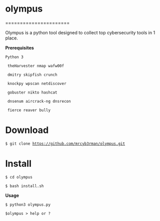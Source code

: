 # olympus
======================

Olympus is a python tool designed to collect top cybersecurity tools in 1 place.

**Prerequisites**

<code>Python 3</code>

<code>  theHarvester nmap wafw00f </code>

<code>  dmitry skipfish crunch</code>

<code>  knockpy wpscan netdiscover</code>

<code>  gobuster nikto hashcat</code>

<code>  dnsenum aircrack-ng dnsrecon</code>

<code> fierce reaver bully</code>

Download
=======

<code>$ git clone https://github.com/mrcyb3rman/olympus.git</code>

Install
=======

<code>$ cd olympus </code>

<code>$ bash install.sh </code>

**Usage**

<code>$ python3 olympus.py </code>

<code>$olympus > help or ? </code>

